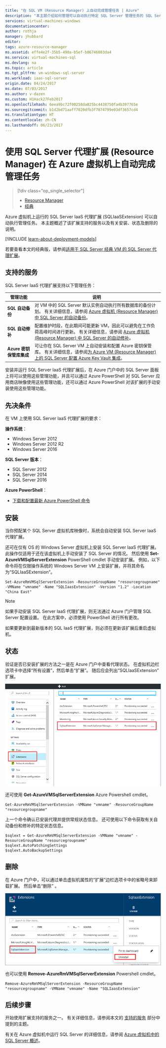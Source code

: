 ```yaml
---
title: "在 SQL VM (Resource Manager) 上自动完成管理任务 | Azure"
description: "本主题介绍如何管理可以自动执行特定 SQL Server 管理任务的 SQL Server 代理扩展。 这些任务包括自动备份、自动修补和 Azure 密钥保管库集成。 本主题使用 Resource Manager 部署模型。"
services: virtual-machines-windows
documentationcenter: 
author: rothja
manager: jhubbard
editor: 
tags: azure-resource-manager
ms.assetid: effe4e2f-35b5-490a-b5ef-b06746083da4
ms.service: virtual-machines-sql
ms.devlang: na
ms.topic: article
ms.tgt_pltfrm: vm-windows-sql-server
ms.workload: iaas-sql-server
origin.date: 04/24/2017
ms.date: 07/03/2017
ms.author: v-dazen
ms.custom: H1Hack27Feb2017
ms.openlocfilehash: 6eea9bc72f00258da825bc4438750fa4b397765e
ms.sourcegitcommit: b1d2bd71aaff7020dfb3f7874799e03df3657cd4
ms.translationtype: HT
ms.contentlocale: zh-CN
ms.lasthandoff: 06/23/2017
---
```

# 使用 SQL Server 代理扩展 (Resource Manager) 在 Azure 虚拟机上自动完成管理任务
<a id="automate-management-tasks-on-azure-virtual-machines-with-the-sql-server-agent-extension-resource-manager" class="xliff"></a>
> [!div class="op_single_selector"]
> * [Resource Manager](virtual-machines-windows-sql-server-agent-extension.md)
> * [经典](../classic/sql-server-agent-extension.md)
> 
> 

Azure 虚拟机上运行的 SQL Server IaaS 代理扩展 (SQLIaaSExtension) 可以自动执行管理任务。 本主题概述了该扩展支持的服务以及有关安装、状态及删除的说明。

[!INCLUDE [learn-about-deployment-models](../../../../includes/learn-about-deployment-models-rm-include.md)]

若要查看本文的经典版，请参阅[适用于 SQL Server 经典 VM 的 SQL Server 代理扩展](../classic/sql-server-agent-extension.md)。

## 支持的服务
<a id="supported-services" class="xliff"></a>
SQL Server IaaS 代理扩展支持以下管理任务：

| 管理功能 | 说明 |
| --- | --- |
| **SQL 自动备份** |对 VM 中的 SQL Server 默认实例自动执行所有数据库的备份计划。 有关详细信息，请参阅 [Azure 虚拟机 (Resource Manager) 中 SQL Server 的自动备份](virtual-machines-windows-sql-automated-backup.md)。 |
| **SQL 自动修补** |配置维护时段，在此期间可能更新 VM，因此可以避免在工作负荷高峰时间进行更新。 有关详细信息，请参阅 [Azure 虚拟机 (Resource Manager) 中 SQL Server 的自动修补](virtual-machines-windows-sql-automated-patching.md)。 |
| **Azure 密钥保管库集成** |可让你在 SQL Server VM 上自动安装和配置 Azure 密钥保管库。 有关详细信息，请参阅[为 Azure VM (Resource Manager) 上的 SQL Server 配置 Azure Key Vault 集成](virtual-machines-windows-ps-sql-keyvault.md)。 |

安装并运行 SQL Server IaaS 代理扩展后，在 Azure 门户中的 SQL Server 面板上将可以使用这些管理功能，并且可以通过 Azure PowerShell 对 SQL Server 应用商店映像使用这些管理功能，还可以通过 Azure PowerShell 对该扩展的手动安装使用这些管理功能。 

## 先决条件
<a id="prerequisites" class="xliff"></a>
在 VM 上使用 SQL Server IaaS 代理扩展的要求：

**操作系统**：

* Windows Server 2012
* Windows Server 2012 R2
* Windows Server 2016

**SQL Server 版本**：

* SQL Server 2012
* SQL Server 2014
* SQL Server 2016

**Azure PowerShell**：

* [下载和配置最新 Azure PowerShell 命令](https://docs.microsoft.com/powershell/azure/overview)

## 安装
<a id="installation" class="xliff"></a>
当你预配某个 SQL Server 虚拟机库映像时，系统会自动安装 SQL Server IaaS 代理扩展。

还可在仅有 OS 的 Windows Server 虚拟机上安装 SQL Server IaaS 代理扩展。 此操作仅适用于还在该虚拟机上手动安装了 SQL Server 的情况。 然后使用 **Set-AzureVMSqlServerExtension** PowerShell cmdlet 手动安装扩展。 例如，以下命令将在仅限操作系统的 Windows Server VM 上安装扩展，并将其命名为“SQLIaaSExtension”。

    Set-AzureRmVMSqlServerExtension -ResourceGroupName "resourcegroupname" -VMName "vmname" -Name "SQLIaasExtension" -Version "1.2" -Location "China East"

> [!NOTE]
> 如果手动安装 SQL Server IaaS 代理扩展，则无法通过 Azure 门户管理 SQL Server 配置设置。 在此方案中，必须使用 PowerShell 进行所有更改。

如果要更新到最新版本的 SQL IaaS 代理扩展，则必须在更新该扩展后重启虚拟机。

## 状态
<a id="status" class="xliff"></a>
验证是否已安装扩展的方法之一是在 Azure 门户中查看代理状态。 在虚拟机边栏选项卡中选择“所有设置”，然后单击“扩展”。 随后应会列出“SQLIaaSExtension”  扩展。

![Azure 门户中的 SQL Server IaaS 代理扩展](./media/virtual-machines-windows-sql-server-agent-extension/azure-rm-sql-server-iaas-agent-portal.png)

还可使用 **Get-AzureVMSqlServerExtension** Azure Powershell cmdlet。

    Get-AzureRmVMSqlServerExtension -VMName "vmname" -ResourceGroupName "resourcegroupname"

上一个命令确认已安装代理并提供常规状态信息。 还可使用以下命令获取有关自动备份和修补的特定状态信息。

    $sqlext = Get-AzureRmVMSqlServerExtension -VMName "vmname" -ResourceGroupName "resourcegroupname"
    $sqlext.AutoPatchingSettings
    $sqlext.AutoBackupSettings

## 删除
<a id="removal" class="xliff"></a>
在 Azure 门户中，可以通过单击虚拟机属性的“扩展”边栏选项卡中的省略号来卸载扩展。 然后单击“删除” 。

![在 Azure 门户中卸载 SQL Server IaaS 代理扩展](./media/virtual-machines-windows-sql-server-agent-extension/azure-rm-sql-server-iaas-agent-uninstall.png)

也可以使用 **Remove-AzureRmVMSqlServerExtension** Powershell cmdlet。

    Remove-AzureRmVMSqlServerExtension -ResourceGroupName "resourcegroupname" -VMName "vmname" -Name "SQLIaasExtension"

## 后续步骤
<a id="next-steps" class="xliff"></a>
开始使用扩展支持的服务之一。 有关详细信息，请参阅本文的 [支持的服务](#supported-services) 部分中提到的主题。

有关在 Azure 虚拟机中运行 SQL Server 的详细信息，请参阅 [Azure 虚拟机中的 SQL Server 概述](virtual-machines-windows-sql-server-iaas-overview.md)。

